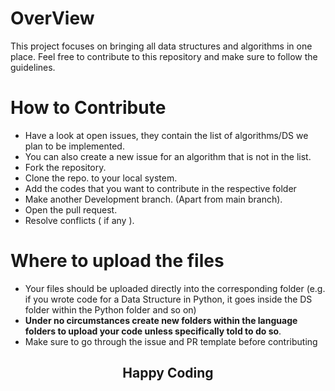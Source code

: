 # OverView
This project focuses on bringing all data structures and algorithms in one place. Feel free to contribute to this repository and make sure to follow the guidelines.

# How to Contribute
* Have a look at open issues, they contain the list of algorithms/DS we plan to be implemented.
* You can also create a new issue for an algorithm that is not in the list.
* Fork the repository.
* Clone the repo. to your local system.
* Add the codes that you want to contribute in the respective folder
* Make another Development branch. (Apart from main branch).
* Open the pull request.
* Resolve conflicts ( if any ).

# Where to upload the files
* Your files should be uploaded directly into the corresponding folder (e.g. if you wrote code for a Data Structure in Python, it goes inside the DS folder within the Python folder and so on)
* **Under no circumstances create new folders within the language folders to upload your code unless specifically told to do so**.
* Make sure to go through the issue and PR template before contributing 

<h2 align="center"> 
Happy Coding
 </h2>

